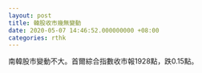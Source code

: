 ```yaml
---
layout: post
title: 韓股收市幾無變動
date: 2020-05-07 14:46:52.000000000 +08:00
categories: rthk
---
```


南韓股市變動不大。首爾綜合指數收市報1928點，跌0.15點。
